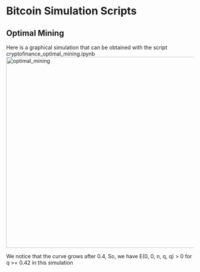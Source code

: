 # Bitcoin Simulation Scripts

## Optimal Mining 
Here is a graphical simulation that can be obtained with the script cryptofinance_optimal_mining.ipynb
 <img width="511" alt="optimal_mining" src="https://user-images.githubusercontent.com/72081305/211068477-4bf41665-1ce2-4a2f-a9ce-69086cd870b6.PNG">

We notice that the curve grows after 0.4, So, we have E(0, 0, n, q, q) > 0 for q >= 0.42 in this simulation

